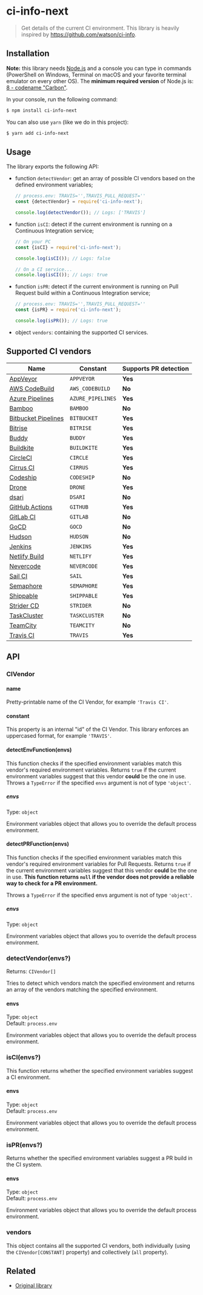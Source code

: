 # ci-info-next

<!-- ![](https://img.shields.io/github/license/niktekusho/ci-info-next.svg) [![](https://img.shields.io/npm/v/ci-info-next.svg)](https://www.npmjs.com/package/ci-info-next) ![](https://github.com/niktekusho/ci-info-next/workflows/.github/workflows/lint-and-test.yml/badge.svg) [![](https://img.shields.io/node/v/ci-info-next.svg)](https://www.npmjs.com/package/ci-info-next) [![XO code style](https://img.shields.io/badge/code_style-XO-5ed9c7.svg)](https://github.com/sindresorhus/xo) [![Maintainability](https://api.codeclimate.com/v1/badges/744538fb7227c1a86bea/maintainability)](https://codeclimate.com/github/niktekusho/ci-info-next/maintainability) [![](https://img.shields.io/bundlephobia/minzip/ci-info-next.svg)](https://bundlephobia.com/result?p=ci-info-next) -->

> Get details of the current CI environment. This library is heavily inspired by https://github.com/watson/ci-info.

## Installation

**Note:** this library needs [Node.js](https://nodejs.org/) and a console you can type in commands (PowerShell on Windows, Terminal on macOS and your favorite terminal emulator on every other OS). The **minimum required version** of Node.js is: [8 - codename "Carbon"](https://github.com/nodejs/Release#release-schedule).

In your console, run the following command:

```sh
$ npm install ci-info-next
```

You can also use `yarn` (like we do in this project):

```sh
$ yarn add ci-info-next
```

## Usage

The library exports the following API:

-   function `detectVendor`: get an array of possible CI vendors based on the defined environment variables;

    ```js
    // process.env: TRAVIS='',TRAVIS_PULL_REQUEST=''
    const {detectVendor} = require('ci-info-next');

    console.log(detectVendor()); // Logs: ['TRAVIS']
    ```

-   function `isCI`: detect if the current environment is running on a Continuous Integration service;

    ```js
    // On your PC
    const {isCI} = require('ci-info-next');

    console.log(isCI()); // Logs: false

    // On a CI service...
    console.log(isCI()); // Logs: true
    ```

-   function `isPR`: detect if the current environment is running on Pull Request build within a Continuous Integration service;

    ```js
    // process.env: TRAVIS='',TRAVIS_PULL_REQUEST=''
    const {isPR} = require('ci-info-next');

    console.log(isPR()); // Logs: true
    ```

- object `vendors`: containing the supported CI services.

## Supported CI vendors

| Name                                                                            | Constant          | Supports PR detection |
| ------------------------------------------------------------------------------- | ----------------- | --------------------- |
| [AppVeyor](http://www.appveyor.com)                                             | `APPVEYOR`        | **Yes**               |
| [AWS CodeBuild](https://aws.amazon.com/codebuild/)                              | `AWS_CODEBUILD`   | **No**                |
| [Azure Pipelines](https://azure.microsoft.com/en-us/services/devops/pipelines/) | `AZURE_PIPELINES` | **Yes**               |
| [Bamboo](https://www.atlassian.com/software/bamboo)                             | `BAMBOO`          | **No**                |
| [Bitbucket Pipelines](https://bitbucket.org/product/features/pipelines)         | `BITBUCKET`       | **Yes**               |
| [Bitrise](https://www.bitrise.io/)                                              | `BITRISE`         | **Yes**               |
| [Buddy](https://buddy.works/)                                                   | `BUDDY`           | **Yes**               |
| [Buildkite](https://buildkite.com/)                                             | `BUILDKITE`       | **Yes**               |
| [CircleCI](http://circleci.com)                                                 | `CIRCLE`          | **Yes**               |
| [Cirrus CI](https://cirrus-ci.org)                                              | `CIRRUS`          | **Yes**               |
| [Codeship](https://codeship.com)                                                | `CODESHIP`        | **No**                |
| [Drone](https://drone.io)                                                       | `DRONE`           | **Yes**               |
| [dsari](https://github.com/rfinnie/dsari)                                       | `DSARI`           | **No**                |
| [GitHub Actions](https://github.com/features/actions)                           | `GITHUB`          | **Yes**               |
| [GitLab CI](https://about.gitlab.com/product/continuous-integration/)           | `GITLAB`          | **No**                |
| [GoCD](https://www.gocd.org/)                                                   | `GOCD`            | **No**                |
| [Hudson](http://hudson-ci.org)                                                  | `HUDSON`          | **No**                |
| [Jenkins](https://jenkins.io/)                                                  | `JENKINS`         | **Yes**               |
| [Netlify Build](https://www.netlify.com/products/build/)                        | `NETLIFY`         | **Yes**               |
| [Nevercode](https://nevercode.io/)                                              | `NEVERCODE`       | **Yes**               |
| [Sail CI](https://sail.ci/)                                                     | `SAIL`            | **Yes**               |
| [Semaphore](https://semaphoreci.com)                                            | `SEMAPHORE`       | **Yes**               |
| [Shippable](https://www.shippable.com/)                                         | `SHIPPABLE`       | **Yes**               |
| [Strider CD](https://strider-cd.github.io/)                                     | `STRIDER`         | **No**                |
| [TaskCluster](https://docs.taskcluster.net/docs)                                | `TASKCLUSTER`     | **No**                |
| [TeamCity](https://www.jetbrains.com/teamcity/)                                 | `TEAMCITY`        | **No**                |
| [Travis CI](https://travis-ci.com/)                                             | `TRAVIS`          | **Yes**               |

## API

### CIVendor

#### name

Pretty-printable name of the CI Vendor, for example `'Travis CI'`.

#### constant

This property is an internal "id" of the CI Vendor. This library enforces an uppercased format, for example `'TRAVIS'`.

#### detectEnvFunction(envs)

This function checks if the specified environment variables match this vendor's required environment variables.
Returns `true` if the current environment variables suggest that this vendor **could** be the one in use.
Throws a `TypeError` if the specified `envs` argument is not of type `'object'`.

##### envs

Type: `object`

Environment variables object that allows you to override the default process environment.

#### detectPRFunction(envs)

This function checks if the specified environment variables match this vendor's required environment variables for Pull Requests.
Returns `true` if the current environment variables suggest that this vendor **could** be the one in use.
**This function returns `null` if the vendor does not provide a reliable way to check for a PR environment.**

Throws a `TypeError` if the specified envs argument is not of type `'object'`.

##### envs

Type: `object`

Environment variables object that allows you to override the default process environment.

### detectVendor(envs?)

Returns: `CIVendor[]`

Tries to detect which vendors match the specified environment and returns an array of the vendors matching the specified environment.

#### envs

Type: `object`<br>
Default: `process.env`

Environment variables object that allows you to override the default process environment.

### isCI(envs?)

This function returns whether the specified environment variables suggest a CI environment.

#### envs

Type: `object`<br>
Default: `process.env`

Environment variables object that allows you to override the default process environment.

### isPR(envs?)

Returns whether the specified environment variables suggest a PR build in the CI system.

#### envs

Type: `object`<br>
Default: `process.env`

Environment variables object that allows you to override the default process environment.

### vendors

This object contains all the supported CI vendors, both individually (using the `CIVendor[CONSTANT]` property) and collectively (`all` property).

## Related

-   [Original library](https://github.com/watson/ci-info)
